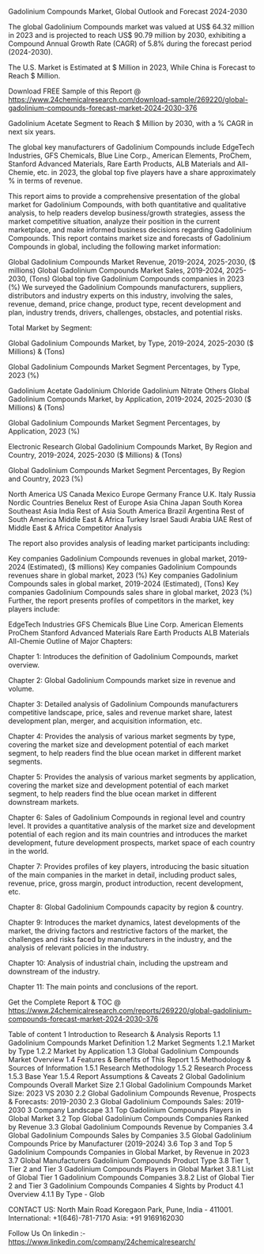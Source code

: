 Gadolinium Compounds Market, Global Outlook and Forecast 2024-2030

The global Gadolinium Compounds market was valued at US$ 64.32 million in 2023 and is projected to reach US$ 90.79 million by 2030, exhibiting a Compound Annual Growth Rate (CAGR) of 5.8% during the forecast period (2024-2030).

The U.S. Market is Estimated at $ Million in 2023, While China is Forecast to Reach $ Million.

Download FREE Sample of this Report @ https://www.24chemicalresearch.com/download-sample/269220/global-gadolinium-compounds-forecast-market-2024-2030-376

Gadolinium Acetate Segment to Reach $ Million by 2030, with a % CAGR in next six years.

The global key manufacturers of Gadolinium Compounds include EdgeTech Industries, GFS Chemicals, Blue Line Corp., American Elements, ProChem, Stanford Advanced Materials, Rare Earth Products, ALB Materials and All-Chemie, etc. in 2023, the global top five players have a share approximately % in terms of revenue.

This report aims to provide a comprehensive presentation of the global market for Gadolinium Compounds, with both quantitative and qualitative analysis, to help readers develop business/growth strategies, assess the market competitive situation, analyze their position in the current marketplace, and make informed business decisions regarding Gadolinium Compounds. This report contains market size and forecasts of Gadolinium Compounds in global, including the following market information:

Global Gadolinium Compounds Market Revenue, 2019-2024, 2025-2030, ($ millions)
Global Gadolinium Compounds Market Sales, 2019-2024, 2025-2030, (Tons)
Global top five Gadolinium Compounds companies in 2023 (%)
We surveyed the Gadolinium Compounds manufacturers, suppliers, distributors and industry experts on this industry, involving the sales, revenue, demand, price change, product type, recent development and plan, industry trends, drivers, challenges, obstacles, and potential risks.

Total Market by Segment:

Global Gadolinium Compounds Market, by Type, 2019-2024, 2025-2030 ($ Millions) & (Tons)

Global Gadolinium Compounds Market Segment Percentages, by Type, 2023 (%)

Gadolinium Acetate
Gadolinium Chloride
Gadolinium Nitrate
Others
Global Gadolinium Compounds Market, by Application, 2019-2024, 2025-2030 ($ Millions) & (Tons)

Global Gadolinium Compounds Market Segment Percentages, by Application, 2023 (%)

Electronic
Research
Global Gadolinium Compounds Market, By Region and Country, 2019-2024, 2025-2030 ($ Millions) & (Tons)

Global Gadolinium Compounds Market Segment Percentages, By Region and Country, 2023 (%)

North America
US
Canada
Mexico
Europe
Germany
France
U.K.
Italy
Russia
Nordic Countries
Benelux
Rest of Europe
Asia
China
Japan
South Korea
Southeast Asia
India
Rest of Asia
South America
Brazil
Argentina
Rest of South America
Middle East & Africa
Turkey
Israel
Saudi Arabia
UAE
Rest of Middle East & Africa
Competitor Analysis

The report also provides analysis of leading market participants including:

Key companies Gadolinium Compounds revenues in global market, 2019-2024 (Estimated), ($ millions)
Key companies Gadolinium Compounds revenues share in global market, 2023 (%)
Key companies Gadolinium Compounds sales in global market, 2019-2024 (Estimated), (Tons)
Key companies Gadolinium Compounds sales share in global market, 2023 (%)
Further, the report presents profiles of competitors in the market, key players include:

EdgeTech Industries
GFS Chemicals
Blue Line Corp.
American Elements
ProChem
Stanford Advanced Materials
Rare Earth Products
ALB Materials
All-Chemie
Outline of Major Chapters:

Chapter 1: Introduces the definition of Gadolinium Compounds, market overview.

Chapter 2: Global Gadolinium Compounds market size in revenue and volume.

Chapter 3: Detailed analysis of Gadolinium Compounds manufacturers competitive landscape, price, sales and revenue market share, latest development plan, merger, and acquisition information, etc.

Chapter 4: Provides the analysis of various market segments by type, covering the market size and development potential of each market segment, to help readers find the blue ocean market in different market segments.

Chapter 5: Provides the analysis of various market segments by application, covering the market size and development potential of each market segment, to help readers find the blue ocean market in different downstream markets.

Chapter 6: Sales of Gadolinium Compounds in regional level and country level. It provides a quantitative analysis of the market size and development potential of each region and its main countries and introduces the market development, future development prospects, market space of each country in the world.

Chapter 7: Provides profiles of key players, introducing the basic situation of the main companies in the market in detail, including product sales, revenue, price, gross margin, product introduction, recent development, etc.

Chapter 8: Global Gadolinium Compounds capacity by region & country.

Chapter 9: Introduces the market dynamics, latest developments of the market, the driving factors and restrictive factors of the market, the challenges and risks faced by manufacturers in the industry, and the analysis of relevant policies in the industry.

Chapter 10: Analysis of industrial chain, including the upstream and downstream of the industry.

Chapter 11: The main points and conclusions of the report.

Get the Complete Report & TOC @ https://www.24chemicalresearch.com/reports/269220/global-gadolinium-compounds-forecast-market-2024-2030-376

Table of content
1 Introduction to Research & Analysis Reports
1.1 Gadolinium Compounds Market Definition
1.2 Market Segments
1.2.1 Market by Type
1.2.2 Market by Application
1.3 Global Gadolinium Compounds Market Overview
1.4 Features & Benefits of This Report
1.5 Methodology & Sources of Information
1.5.1 Research Methodology
1.5.2 Research Process
1.5.3 Base Year
1.5.4 Report Assumptions & Caveats
2 Global Gadolinium Compounds Overall Market Size
2.1 Global Gadolinium Compounds Market Size: 2023 VS 2030
2.2 Global Gadolinium Compounds Revenue, Prospects & Forecasts: 2019-2030
2.3 Global Gadolinium Compounds Sales: 2019-2030
3 Company Landscape
3.1 Top Gadolinium Compounds Players in Global Market
3.2 Top Global Gadolinium Compounds Companies Ranked by Revenue
3.3 Global Gadolinium Compounds Revenue by Companies
3.4 Global Gadolinium Compounds Sales by Companies
3.5 Global Gadolinium Compounds Price by Manufacturer (2019-2024)
3.6 Top 3 and Top 5 Gadolinium Compounds Companies in Global Market, by Revenue in 2023
3.7 Global Manufacturers Gadolinium Compounds Product Type
3.8 Tier 1, Tier 2 and Tier 3 Gadolinium Compounds Players in Global Market
3.8.1 List of Global Tier 1 Gadolinium Compounds Companies
3.8.2 List of Global Tier 2 and Tier 3 Gadolinium Compounds Companies
4 Sights by Product
4.1 Overview
4.1.1 By Type - Glob

CONTACT US:
North Main Road Koregaon Park, Pune, India - 411001.
International: +1(646)-781-7170
Asia: +91 9169162030

Follow Us On linkedin :- https://www.linkedin.com/company/24chemicalresearch/
